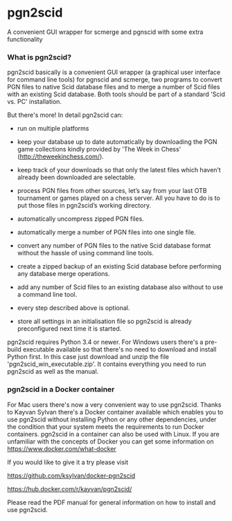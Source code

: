 # pgn2scid
A convenient  GUI wrapper for scmerge and pgnscid with some extra functionality

### What is pgn2scid?

pgn2scid basically is a convenient GUI wrapper (a graphical user interface for command line tools) for pgnscid and scmerge, two programs to convert PGN files to native Scid database files and to merge a number of Scid files with an existing Scid database. Both tools should be part of a standard 'Scid vs. PC' installation.

But there's more! In detail pgn2scid can:

* run on multiple platforms

* keep your database up to date automatically by downloading the PGN game collections kindly provided by 'The Week in Chess' (http://theweekinchess.com/).

* keep track of your downloads so that only the latest files which haven’t already been downloaded are selectable.

* process PGN files from other sources, let’s say from your last OTB tournament or games played on a chess server. All you have to do is to put those files in pgn2scid’s working directory.

* automatically uncompress zipped PGN files.

* automatically merge a number of PGN files into one single file.

* convert any number of PGN files to the native Scid database format without the hassle of using command line tools.

* create a zipped backup of an existing Scid database before performing any database merge operations.

* add any number of Scid files to an existing database also without to use a command line tool.

* every step described above is optional.

* store all settings in an initialisation file so pgn2scid is already preconfigured next time it is started.

pgn2scid requires Python 3.4 or newer. For Windows users there's a pre-build executable available so that there's no need to download and install Python first. In this case just download and unzip the file 'pgn2scid_win_executable.zip'. It contains everything you need to run pgn2scid as well as the manual.

### pgn2scid in a Docker container
For Mac users there's now a very convenient way to use pgn2scid. Thanks to Kayvan Sylvan there's a Docker container available which enables you to use pgn2scid without installing Python or any other dependencies, under the condition that your system meets the requirements to run Docker containers. pgn2scid in a container can also be used with Linux. If you are unfamiliar with the concepts of Docker you can get some information on https://www.docker.com/what-docker

If you would like to give it a try please visit

https://github.com/ksylvan/docker-pgn2scid

https://hub.docker.com/r/kayvan/pgn2scid/

Please read the PDF manual for general information on how to install and use pgn2scid.
